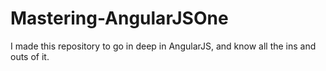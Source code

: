 # Mastering-AngularJSOne
I made this repository to go in deep in AngularJS, and know all the ins and outs of it. 
